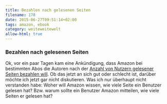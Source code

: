 ```yaml
---
title: Bezahlen nach gelesenen Seiten
filename: 178
date: 2015-06-27T09:51:14+02:00
tags: amazon, ebook
category: weiteweitewelt
allow-html: true
---
```

### Bezahlen nach gelesenen Seiten
<p>Ok, vor ein paar Tagen kam eine Ankündigung, dass Amazon bei bestimmten Abos die Autoren nach der <a href="http://www.golem.de/news/kindle-bibliothek-amazon-will-autoren-nach-seiten-bezahlen-1506-114799.html">Anzahl von Nutzern gelesener Seiten bezahlen will</a>. Ob das jetzt an sich gut oder schlecht ist, darüber möchte ich jetzt gar nicht diskutieren. Was ich nur überhaupt nicht verstanden habe: Woher will Amazon wissen, wie viele Seite ein Benutzer gelesen hat? Bzw. warum sollte ein Benutzer Amazon mitteilen, wie viele Seiten er gelesen hat?</p>
